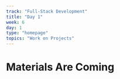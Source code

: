 ```yaml
---
track: "Full-Stack Development"
title: "Day 1"
week: 6
day: 1
type: "homepage"
topics: "Work on Projects"
---
```


# Materials Are Coming
